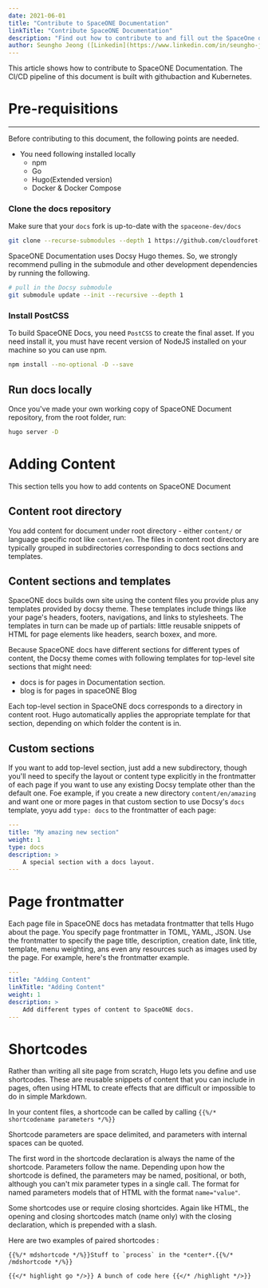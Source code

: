 ```yaml
---
date: 2021-06-01
title: "Contribute to SpaceONE Documentation"
linkTitle: "Contribute SpaceONE Documentation"
description: "Find out how to contribute to and fill out the SpaceOne document."
author: Seungho Jeong ([Linkedin](https://www.linkedin.com/in/seungho-jeong-79684b210/))
---
```


This article shows how to contribute to SpaceONE Documentation. The CI/CD pipeline of this document is built with githubaction and Kubernetes. 


# Pre-requisitions
--- 

Before contributing to this document, the following points are needed. 

- You need following installed locally
    - npm
    - Go
    - Hugo(Extended version)
    - Docker & Docker Compose 

### Clone the docs repository 

Make sure that your `docs` fork is up-to-date with the `spaceone-dev/docs` 

```bash
git clone --recurse-submodules --depth 1 https://github.com/cloudforet-io/docs

```

SpaceONE Documentation uses Docsy Hugo themes. So, we strongly recommend pulling in the submodule and other development dependencies by running the following. 

```bash
# pull in the Docsy submodule
git submodule update --init --recursive --depth 1

```
### Install PostCSS


To build SpaceONE Docs, you need `PostCSS` to create the final asset. If you need install it, you must have recent version of NodeJS installed on your machine so you can use npm. 

```bash
npm install --no-optional -D --save

```
## Run docs locally 

Once you've made your own working copy of SpaceONE Document repository, from the root folder, run: 

```bash
hugo server -D
```

# Adding Content

This section tells you how to add contents on SpaceONE  Document

## Content root directory 


You add content for document under root directory - either `content/` or language specific root like `content/en`. The files in content root directory are typically grouped in subdirectories corresponding to docs sections and templates. 

 
## Content sections and templates 
SpaceONE docs builds own site using the content files you provide  plus any templates provided by docsy theme. These templates include things like your page's headers, footers, navigations, and links to stylesheets. The templates in turn can be made up of partials: little reusable snippets of HTML for page elements like headers, search boxex, and more. 


Because SpaceONE docs have different sections for different types of content, the Docsy theme comes with following templates for top-level site sections that might need:

- docs is for pages in Documentation section.
- blog is for pages in spaceONE Blog 

Each top-level section in SpaceONE docs corresponds to a directory in content root. Hugo automatically applies the appropriate template for that section, depending on which folder the content is in. 

## Custom sections 

If you want to add top-level section, just add a new subdirectory, though you'll need to specify the layout or content type explicitly in the frontmatter of each page if you want to use any existing Docsy template other than the default one. Foe example, if you create a new directory `content/en/amazing` and want one or more pages in that custom section to use Docsy's `docs` template, yoyu add `type: docs` to the frontmatter of each page:

```yaml
---
title: "My amazing new section"
weight: 1
type: docs
description: >
    A special section with a docs layout.
---

```

# Page frontmatter 

Each page file in SpaceONE docs has metadata frontmatter that tells Hugo about the page. You specify page frontmatter in TOML, YAML, JSON. Use the frontmatter to specify the page title, description, creation date, link title, template, menu weighting, ans even  any resources such as images used by the page. For example, here's the frontmatter example. 

```yaml
---
title: "Adding Content"
linkTitle: "Adding Content"
weight: 1
description: >
    Add different types of content to SpaceONE docs.
---
```

# Shortcodes

Rather than writing all site page from scratch, Hugo lets you define and use shortcodes. These are reusable snippets of content that you can include in pages, often using HTML to create effects that are difficult or impossible to do in simple Markdown. 

In your content files, a shortcode can be called by calling 
`{{%/* shortcodename parameters */%}}`

Shortcode parameters are space delimited, and parameters with internal spaces can be quoted. 

The first word in the shortcode declaration is always the name of the shortcode. Parameters follow the name. Depending upon how the shortcode is defined, the parameters may be named, positional, or both, although you can't mix parameter types in a single call. The format for named parameters models that of HTML with the format `name="value"`. 


Some shortcodes use or require closing shortcides. Again like HTML, the opening and closing shortcodes match (name only) with the closing declaration, which is prepended with a slash.

Here are two examples of paired shortcodes : 


```
{{%/* mdshortcode */%}}Stuff to `process` in the *center*.{{%/* /mdshortcode */%}}
```

```
{{</* highlight go */>}} A bunch of code here {{</* /highlight */>}}
```










